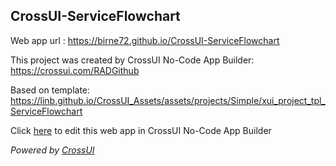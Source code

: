 ## CrossUI-ServiceFlowchart
Web app url : https://birne72.github.io/CrossUI-ServiceFlowchart

This project was created by CrossUI No-Code App Builder: https://crossui.com/RADGithub

Based on template: https://linb.github.io/CrossUI_Assets/assets/projects/Simple/xui_project_tpl_ServiceFlowchart

Click [here](https://crossui.com/RADGithub/#!from=github&owner=birne72&repo=CrossUI-ServiceFlowchart) to edit this web app in CrossUI No-Code App Builder

<i>Powered by [CrossUI](https://crossui.com)</i>
